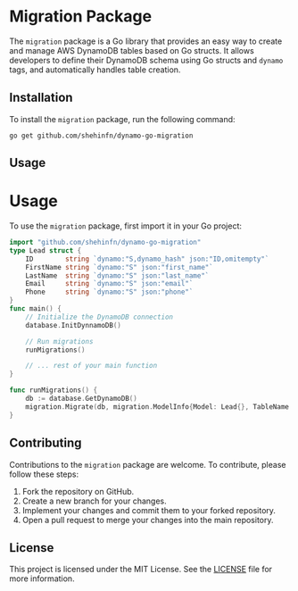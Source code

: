 # Migration Package

The `migration` package is a Go library that provides an easy way to create and manage AWS DynamoDB tables based on Go structs. It allows developers to define their DynamoDB schema using Go structs and `dynamo` tags, and automatically handles table creation.

## Installation

To install the `migration` package, run the following command:
```
go get github.com/shehinfn/dynamo-go-migration
```

## Usage

# Usage

To use the `migration` package, first import it in your Go project:

```go
import "github.com/shehinfn/dynamo-go-migration"
type Lead struct {
	ID        string `dynamo:"S,dynamo_hash" json:"ID,omitempty"`
	FirstName string `dynamo:"S" json:"first_name"`
	LastName  string `dynamo:"S" json:"last_name"`
	Email     string `dynamo:"S" json:"email"`
	Phone     string `dynamo:"S" json:"phone"`
}
func main() {
    // Initialize the DynamoDB connection
    database.InitDynnamoDB()

    // Run migrations
    runMigrations()

    // ... rest of your main function
}

func runMigrations() {
    db := database.GetDynamoDB()
    migration.Migrate(db, migration.ModelInfo{Model: Lead{}, TableName: "leads"})
}
```


## Contributing

Contributions to the `migration` package are welcome. To contribute, please follow these steps:

1. Fork the repository on GitHub.
2. Create a new branch for your changes.
3. Implement your changes and commit them to your forked repository.
4. Open a pull request to merge your changes into the main repository.

## License

This project is licensed under the MIT License. See the [LICENSE](LICENSE) file for more information.
